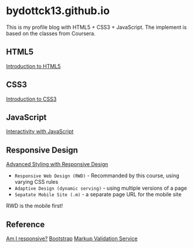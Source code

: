 # bydottck13.github.io
This is my profile blog with HTML5 + CSS3 + JavaScript. The implement is based on the classes from Coursera.

## HTML5
[Introduction to HTML5](https://www.coursera.org/learn/html)

## CSS3
[Introduction to CSS3](https://www.coursera.org/learn/introcss)

## JavaScript
[Interactivity with JavaScript](https://www.coursera.org/learn/javascript)

## Responsive Design
[Advanced Styling with Responsive Design](https://www.coursera.org/learn/responsivedesign)
 * `Responsive Web Design (RWD)` - Recommanded by this course, using varying CSS rules
 * `Adaptive Design (dynamic serving)` - using multiple versions of a page
 * `Sepatate Mobile Site (.m)` - a separate page URL for the mobile site

RWD is the mobile first! 

## Reference
[Am I responsive?](http://ami.responsivedesign.is/#)
[Bootstrap](http://getbootstrap.com/)
[Markup Validation Service](https://validator.w3.org/)
